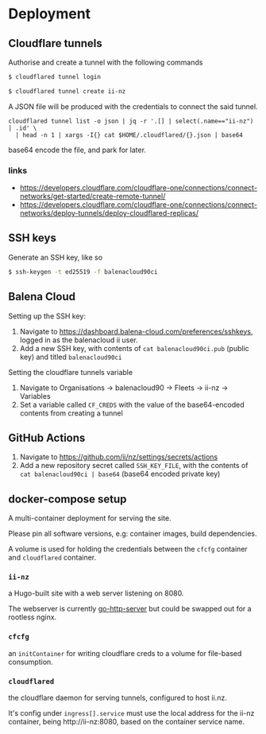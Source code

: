 # Deployment

## Cloudflare tunnels

Authorise and create a tunnel with the following commands

```sh
$ cloudflared tunnel login

$ cloudflared tunnel create ii-nz
```

A JSON file will be produced with the credentials to connect the said tunnel.

```
cloudflared tunnel list -o json | jq -r '.[] | select(.name=="ii-nz") | .id' \
  | head -n 1 | xargs -I{} cat $HOME/.cloudflared/{}.json | base64
```

base64 encode the file, and park for later.

### links
- https://developers.cloudflare.com/cloudflare-one/connections/connect-networks/get-started/create-remote-tunnel/
- https://developers.cloudflare.com/cloudflare-one/connections/connect-networks/deploy-tunnels/deploy-cloudflared-replicas/

## SSH keys

Generate an SSH key, like so

```sh
$ ssh-keygen -t ed25519 -f balenacloud90ci
```

## Balena Cloud

Setting up the SSH key:

1. Navigate to https://dashboard.balena-cloud.com/preferences/sshkeys, logged in as the balenacloud ii user.
2. Add a new SSH key, with contents of `cat balenacloud90ci.pub` (public key) and titled `balenacloud90ci`

Setting the cloudflare tunnels variable

1. Navigate to Organisations -> balenacloud90 -> Fleets -> ii-nz -> Variables
2. Set a variable called `CF_CREDS` with the value of the base64-encoded contents from creating a tunnel

## GitHub Actions

1. Navigate to https://github.com/ii/nz/settings/secrets/actions
2. Add a new repository secret called `SSH_KEY_FILE`, with the contents of `cat balenacloud90ci | base64` (base64 encoded private key)

## docker-compose setup

A multi-container deployment for serving the site.

Please pin all software versions, e.g: container images, build dependencies.

A volume is used for holding the credentials between the `cfcfg` container and `cloudflared` container.

### `ii-nz`

a Hugo-built site with a web server listening on 8080.

The webserver is currently [go-http-server](https://gitlab.com/BobyMCbobs/go-http-server) but could be swapped out for a rootless nginx.

### `cfcfg`

an `initContainer` for writing cloudflare creds to a volume for file-based consumption.

### `cloudflared`

the cloudflare daemon for serving tunnels, configured to host ii.nz.

It's config under `ingress[].service` must use the local address for the ii-nz container, being http://ii-nz:8080, based on the container service name.
